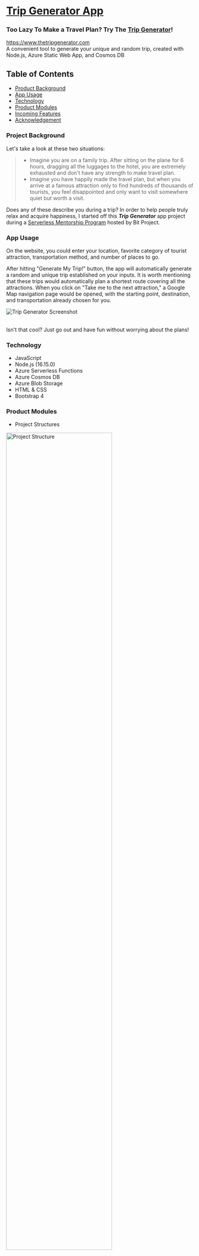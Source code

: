 # [Trip Generator App](https://www.thetripgenerator.com)

### Too Lazy To Make a Travel Plan? Try The [Trip Generator](https://www.thetripgenerator.com)!
https://www.thetripgenerator.com <br>
A convenient tool to generate your unique and random trip, created with Node.js, Azure Static Web App, and Cosmos DB

## Table of Contents
- [Product Background](#project-background)
- [App Usage](#app-usage)
- [Technology](#technology)
- [Product Modules](#product-modules)
- [Incoming Features](#incoming-features)
- [Acknowledgement](#acknowledgement)

### Project Background
Let's take a look at these two situations:

> - Imagine you are on a family trip. After sitting on the plane for 6 hours, dragging all the luggages to the hotel, you are extremely exhausted and don't have any strength to make travel plan. <br>
> - Imagine you have happily made the travel plan, but when you arrive at a famous attraction only to find hundreds of thousands of tourists, you feel disappointed and only want to visit somewhere quiet but worth a visit. 

Does any of these describe you during a trip? In order to help people truly relax and acquire happiness, I started off this ***Trip Generator*** app project during a [Serverless Mentorship Program](https://www.bitproject.org/serverless) hosted by Bit Project. 

### App Usage
On the website, you could enter your location, favorite category of tourist attraction, transportation method, and number of places to go. 

After hitting "Generate My Trip!" button, the app will automatically generate a random and unique trip established on your inputs. It is worth mentioning that these trips would automatically plan a shortest route covering all the attractions. When you click on "Take me to the next attraction," a Google Map navigation page would be opened, with the starting point, destination, and transportation already chosen for you.

![Trip Generator Screenshot](https://user-images.githubusercontent.com/60641853/192043304-5f452414-2777-4972-90d5-96bf3b5d4ccb.png)

<br>Isn't that cool? Just go out and have fun without worrying about the plans!


### Technology
- JavaScript
- Node.js (16.15.0)
- Azure Serverless Functions
- Azure Cosmos DB
- Azure Blob Storage
- HTML & CSS
- Bootstrap 4

### Product Modules

- Project Structures
<img width="75%" alt="Project Structure" src="https://user-images.githubusercontent.com/60641853/192036975-25612012-1948-400f-9cfa-87672155e0ff.png">

- [Google Places API](/api/googleplaces)
<br>The Google Places API is built on the basis of Google Map's FindPlace and NearbySearch APIs. It serves the app by generating random tourist attractions based upon user inputs and output to the JS functions.
<img width="75%" alt="Google_Places API" src="https://user-images.githubusercontent.com/60641853/192037555-4697a83c-f6ec-4ba9-8922-c243b24c373a.png">


- [Route Calculations API](/api/route_calculation)
<br>The Route Calculations API is established upon a solution for the famous Travelling Salesman Problem. It serves the app by creating graph of multiple destinations and calculating the shortest route to travel through all of them, which is the final trip plan shown to the users.
<img width="75%" alt="Route_Calculation API" src="https://user-images.githubusercontent.com/60641853/192040987-344f312f-6acc-4dd6-bc31-c9da02951bb9.png">


### Incoming Features
- User Login functions for users to save their favorite trip or attraction
- Pictures & Introductions for each output attraction
- Update Google Places API algorithm to expand attraction dataset
- Connect input textfield with Google Map to improve location accuracy


### Acknowledgement
Thanks to Bit Project's Serverless Camp and Mentorship Program, I was able to successfully build the first version of this product. Especially, I would like to thank my mentor @Anthony Chu for offering me so much guidance and experience. 

For the Google Places API, I would like to thank Google for providing open-source Map API. For the Route Calculations API, I would love to thank Steven & Felix Halim, William Fiset, and Micah Stairs for their [Java solution](https://github.com/williamfiset/Algorithms/blob/master/src/main/java/com/williamfiset/algorithms/graphtheory/TspDynamicProgrammingRecursive.java#L2) of Travelling Salesman Problem.

